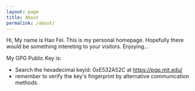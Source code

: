 ```yaml
---
layout: page
title: About
permalink: /about/
---
```


Hi, My name is Hao Fei. This is my personal homepage. Hopefully there
would be something intereting to your visitors. Enjoying...

My GPG Public Key is:

+ Search the hexadecimal keyid: 0xE532A52C at https://pgp.mit.edu/
+ remember to verify the key's fingerprint by alternative communication methods.
